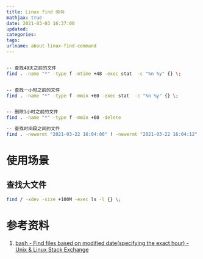 ```yaml
---
title: Linux find 命令
mathjax: true
date: 2021-03-03 16:37:00
updated:
categories:
tags:
urlname: about-linux-find-command
---
```




<!-- more -->





```sh

-- 查找48天之前的文件
find . -name "*" -type f -mtime +48 -exec stat  -c "%n %y" {} \;


-- 查找一小时之前的文件
find . -name "*" -type f -mmin +60 -exec stat  -c "%n %y" {} \;


-- 删除1小时之前的文件
find . -name "*" -type f -mmin +60 -delete

-- 查找时间段之间的文件
find . -newermt "2021-03-22 16:04:00" ! -newermt "2021-03-22 16:04:12" -exec stat  -c "%n %y" {} \;

```



# 使用场景

## 查找大文件

```sh
find / -xdev -size +100M -exec ls -l {} \;
```













# 参考资料

1. [bash - Find files based on modified date(specifying the exact hour) - Unix & Linux Stack Exchange](https://unix.stackexchange.com/questions/185897/find-files-based-on-modified-datespecifying-the-exact-hour)